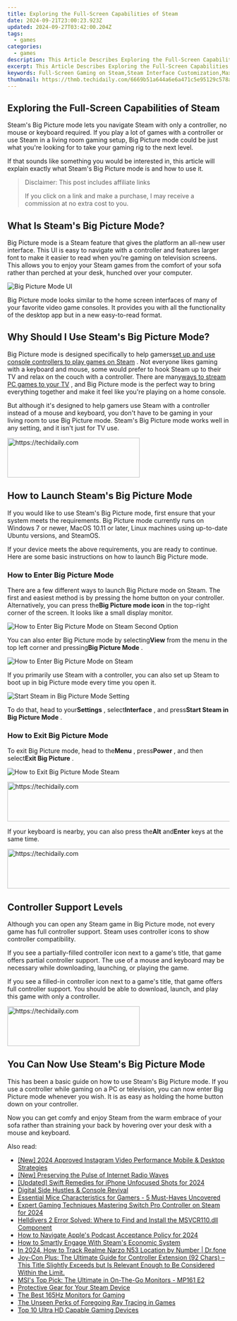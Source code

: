 ```yaml
---
title: Exploring the Full-Screen Capabilities of Steam
date: 2024-09-21T23:00:23.923Z
updated: 2024-09-27T03:42:00.204Z
tags:
  - games
categories:
  - games
description: This Article Describes Exploring the Full-Screen Capabilities of Steam
excerpt: This Article Describes Exploring the Full-Screen Capabilities of Steam
keywords: Full-Screen Gaming on Steam,Steam Interface Customization,Maximize Game Performance on Steam,Steam's Full-Screen Features Guide,Explore Full Screen Options in Valve's Steam,exploring the unique features of steam gog,exploring the full screen capabilities of steam
thumbnail: https://thmb.techidaily.com/6669b51a644a6e6a471c5e95129c578aa098ea11ffbe838822c268118ff95e70.jpg
---
```


## Exploring the Full-Screen Capabilities of Steam

 Steam's Big Picture mode lets you navigate Steam with only a controller, no mouse or keyboard required. If you play a lot of games with a controller or use Steam in a living room gaming setup, Big Picture mode could be just what you're looking for to take your gaming rig to the next level.

 If that sounds like something you would be interested in, this article will explain exactly what Steam's Big Picture mode is and how to use it.

>  Disclaimer: This post includes affiliate links
>
>  If you click on a link and make a purchase, I may receive a commission at no extra cost to you.
>

## What Is Steam's Big Picture Mode?

 Big Picture mode is a Steam feature that gives the platform an all-new user interface. This UI is easy to navigate with a controller and features larger font to make it easier to read when you're gaming on television screens. This allows you to enjoy your Steam games from the comfort of your sofa rather than perched at your desk, hunched over your computer.

![Big Picture Mode UI](https://static1.makeuseofimages.com/wordpress/wp-content/uploads/2023/08/big-picture-mode-settings.jpg)

 Big Picture mode looks similar to the home screen interfaces of many of your favorite video game consoles. It provides you with all the functionality of the desktop app but in a new easy-to-read format.

## Why Should I Use Steam's Big Picture Mode?

 Big Picture mode is designed specifically to help gamers[set up and use console controllers to play games on Steam](https://www.makeuseof.com/how-to-set-up-use-console-controllers-steam/) . Not everyone likes gaming with a keyboard and mouse, some would prefer to hook Steam up to their TV and relax on the couch with a controller. There are many[ways to stream PC games to your TV](https://www.makeuseof.com/tag/3-ways-to-stream-video-games-from-your-pc-to-your-main-tv/) , and Big Picture mode is the perfect way to bring everything together and make it feel like you're playing on a home console.

 But although it's designed to help gamers use Steam with a controller instead of a mouse and keyboard, you don't have to be gaming in your living room to use Big Picture mode. Steam's Big Picture mode works well in any setting, and it isn't just for TV use.

<!-- affiliate ads begin -->
<a href="https://aligracehair.sjv.io/c/5597632/2135370/19272" target="_top" id="2135370">
  <img src="//a.impactradius-go.com/display-ad/19272-2135370" border="0" alt="https://techidaily.com" width="300" height="90"/>
</a>
<img height="0" width="0" src="https://aligracehair.sjv.io/i/5597632/2135370/19272" style="position:absolute;visibility:hidden;" border="0" />
<!-- affiliate ads end -->

## How to Launch Steam's Big Picture Mode

 If you would like to use Steam's Big Picture mode, first ensure that your system meets the requirements. Big Picture mode currently runs on Windows 7 or newer, MacOS 10.11 or later, Linux machines using up-to-date Ubuntu versions, and SteamOS.

 If your device meets the above requirements, you are ready to continue. Here are some basic instructions on how to launch Big Picture mode.

### How to Enter Big Picture Mode

 There are a few different ways to launch Big Picture mode on Steam. The first and easiest method is by pressing the home button on your controller. Alternatively, you can press the**Big Picture mode icon** in the top-right corner of the screen. It looks like a small display monitor.

![How to Enter Big Picture Mode on Steam Second Option](https://static1.makeuseofimages.com/wordpress/wp-content/uploads/2023/08/how-to-enter-big-picture-mode-on-steam-second-option.jpg)

 You can also enter Big Picture mode by selecting**View** from the menu in the top left corner and pressing**Big Picture Mode** .

![How to Enter Big Picture Mode on Steam](https://static1.makeuseofimages.com/wordpress/wp-content/uploads/2023/08/how-to-enter-big-picture-mode-on-steam.jpg)

 If you primarily use Steam with a controller, you can also set up Steam to boot up in big Picture mode every time you open it.

![Start Steam in Big Picture Mode Setting](https://static1.makeuseofimages.com/wordpress/wp-content/uploads/2023/08/start-steam-in-big-picture-mode-setting.jpg)

 To do that, head to your**Settings** , select**Interface** , and press**Start Steam in Big Picture Mode** .

### How to Exit Big Picture Mode

 To exit Big Picture mode, head to the**Menu** , press**Power** , and then select**Exit Big Picture** .

![How to Exit Big Picture Mode Steam](https://static1.makeuseofimages.com/wordpress/wp-content/uploads/2023/08/how-to-exit-big-picture-mode-steam.jpg)

<!-- affiliate ads begin -->
<a href="https://aligracehair.sjv.io/c/5597632/2135405/19272" target="_top" id="2135405">
  <img src="//a.impactradius-go.com/display-ad/19272-2135405" border="0" alt="https://techidaily.com" width="728" height="90"/>
</a>
<img height="0" width="0" src="https://aligracehair.sjv.io/i/5597632/2135405/19272" style="position:absolute;visibility:hidden;" border="0" />
<!-- affiliate ads end -->

 If your keyboard is nearby, you can also press the**Alt** and**Enter** keys at the same time.

<!-- affiliate ads begin -->
<a href="https://aidotcom.pxf.io/c/5597632/2134503/19576" target="_top" id="2134503">
  <img src="//a.impactradius-go.com/display-ad/19576-2134503" border="0" alt="https://techidaily.com" width="728" height="90"/>
</a>
<img height="0" width="0" src="https://aidotcom.pxf.io/i/5597632/2134503/19576" style="position:absolute;visibility:hidden;" border="0" />
<!-- affiliate ads end -->

## Controller Support Levels

 Although you can open any Steam game in Big Picture mode, not every game has full controller support. Steam uses controller icons to show controller compatibility.

 If you see a partially-filled controller icon next to a game's title, that game offers partial controller support. The use of a mouse and keyboard may be necessary while downloading, launching, or playing the game.

 If you see a filled-in controller icon next to a game's title, that game offers full controller support. You should be able to download, launch, and play this game with only a controller.

<!-- affiliate ads begin -->
<a href="https://aligracehair.sjv.io/c/5597632/1975816/19272" target="_top" id="1975816">
  <img src="//a.impactradius-go.com/display-ad/19272-1975816" border="0" alt="https://techidaily.com" width="300" height="90"/>
</a>
<img height="0" width="0" src="https://aligracehair.sjv.io/i/5597632/1975816/19272" style="position:absolute;visibility:hidden;" border="0" />
<!-- affiliate ads end -->

## You Can Now Use Steam's Big Picture Mode

 This has been a basic guide on how to use Steam's Big Picture mode. If you use a controller while gaming on a PC or television, you can now enter Big Picture mode whenever you wish. It is as easy as holding the home button down on your controller.

 Now you can get comfy and enjoy Steam from the warm embrace of your sofa rather than straining your back by hovering over your desk with a mouse and keyboard.

<ins class="adsbygoogle"
     style="display:block"
     data-ad-format="autorelaxed"
     data-ad-client="ca-pub-7571918770474297"
     data-ad-slot="1223367746"></ins>

<ins class="adsbygoogle"
     style="display:block"
     data-ad-client="ca-pub-7571918770474297"
     data-ad-slot="8358498916"
     data-ad-format="auto"
     data-full-width-responsive="true"></ins>

<span class="atpl-alsoreadstyle">Also read:</span>
<div><ul>
<li><a href="https://instagram-videos.techidaily.com/new-2024-approved-instagram-video-performance-mobile-and-desktop-strategies/"><u>[New] 2024 Approved Instagram Video Performance Mobile & Desktop Strategies</u></a></li>
<li><a href="https://screen-video-capture.techidaily.com/new-preserving-the-pulse-of-internet-radio-waves/"><u>[New] Preserving the Pulse of Internet Radio Waves</u></a></li>
<li><a href="https://fox-boxes.techidaily.com/updated-swift-remedies-for-iphone-unfocused-shots-for-2024/"><u>[Updated] Swift Remedies for iPhone Unfocused Shots for 2024</u></a></li>
<li><a href="https://tech-hub.techidaily.com/digital-side-hustles-and-console-revival/"><u>Digital Side Hustles & Console Revival</u></a></li>
<li><a href="https://games-able.techidaily.com/essential-mice-characteristics-for-gamers-5-must-haves-uncovered/"><u>Essential Mice Characteristics for Gamers - 5 Must-Haves Uncovered</u></a></li>
<li><a href="https://screen-recording.techidaily.com/expert-gaming-techniques-mastering-switch-pro-controller-on-steam-for-2024/"><u>Expert Gaming Techniques Mastering Switch Pro Controller on Steam for 2024</u></a></li>
<li><a href="https://win-blog.techidaily.com/helldivers-2-error-solved-where-to-find-and-install-the-msvcr110dll-component/"><u>Helldivers 2 Error Solved: Where to Find and Install the MSVCR110.dll Component</u></a></li>
<li><a href="https://some-knowledge.techidaily.com/how-to-navigate-apples-podcast-acceptance-policy-for-2024/"><u>How to Navigate Apple's Podcast Acceptance Policy for 2024</u></a></li>
<li><a href="https://games-able.techidaily.com/how-to-smartly-engage-with-steams-economic-system/"><u>How to Smartly Engage With Steam's Economic System</u></a></li>
<li><a href="https://android-location-track.techidaily.com/in-2024-how-to-track-realme-narzo-n53-location-by-number-drfone-by-drfone-virtual-android/"><u>In 2024, How to Track Realme Narzo N53 Location by Number | Dr.fone</u></a></li>
<li><a href="https://games-able.techidaily.com/joy-con-plus-the-ultimate-guide-for-controller-extension-92-chars-this-title-slightly-exceeds-but-is-relevant-enough-to-be-considered-within-the-limit/"><u>Joy-Con Plus: The Ultimate Guide for Controller Extension (92 Chars) – This Title Slightly Exceeds but Is Relevant Enough to Be Considered Within the Limit.</u></a></li>
<li><a href="https://buynow-reviews.techidaily.com/msis-top-pick-the-ultimate-in-on-the-go-monitors-mp161-e2/"><u>MSI's Top Pick: The Ultimate in On-The-Go Monitors - MP161 E2</u></a></li>
<li><a href="https://games-able.techidaily.com/protective-gear-for-your-steam-device/"><u>Protective Gear for Your Steam Device</u></a></li>
<li><a href="https://games-able.techidaily.com/the-best-165hz-monitors-for-gaming/"><u>The Best 165Hz Monitors for Gaming</u></a></li>
<li><a href="https://games-able.techidaily.com/the-unseen-perks-of-foregoing-ray-tracing-in-games/"><u>The Unseen Perks of Foregoing Ray Tracing in Games</u></a></li>
<li><a href="https://games-able.techidaily.com/top-10-ultra-hd-capable-gaming-devices/"><u>Top 10 Ultra HD Capable Gaming Devices</u></a></li>
</ul></div>

